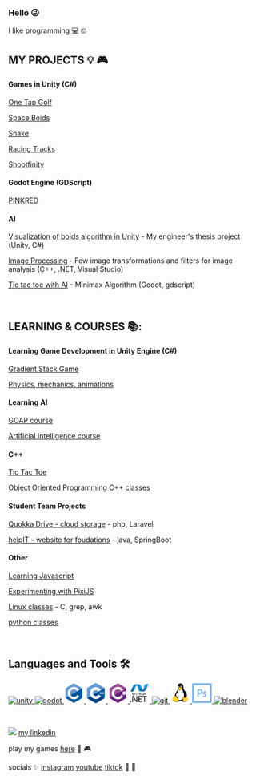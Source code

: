 ### Hello :stuck_out_tongue_winking_eye:

I like programming :computer: :nerd_face:
<br />

## MY PROJECTS :bulb: 🎮


#### Games in Unity (C#)
[One Tap Golf](https://github.com/containedx/One-Tap-Golf)

[Space Boids](https://github.com/containedx/Space-Boids)

[Snake](https://github.com/containedx/Viper-Snake-Game)

[Racing Tracks](https://github.com/containedx/Racing-Tracks)

[Shootfinity](https://github.com/containedx/Shootfinity)


#### Godot Engine (GDScript)

[PINKRED](https://github.com/containedx/PINKRED)


#### AI
[Visualization of boids algorithm in Unity](https://github.com/containedx/Boid-Algorithm-In-Unity) - My engineer's thesis project (Unity, C#)

[Image Processing](https://github.com/containedx/Image-Processing) - Few image transformations and filters for image analysis (C++, .NET, Visual Studio)

[Tic tac toe with AI](https://github.com/containedx/tic-tac-toe-AI) - Minimax Algorithm (Godot, gdscript)




<br />

## LEARNING & COURSES 📚: 

#### Learning Game Development in Unity Engine (C#)
[Gradient Stack Game](https://github.com/containedx/Gradient-Stack-Game)

[Physics, mechanics, animations](https://github.com/containedx/Playing-with-Unity)

#### Learning AI
[GOAP course](https://github.com/containedx/GOAP-course)

[Artificial Intelligence course](https://github.com/containedx/Artificial-Inteliigence-course)

#### C++
[Tic Tac Toe](https://github.com/containedx/tictactoe)

[Object Oriented Programming C++ classes](https://github.com/containedx/Object-Oriented-CPP)

#### Student Team Projects
[Quokka Drive - cloud storage](https://github.com/containedx/Quoka-Drive) - php, Laravel

[helpIT - website for foudations](https://github.com/containedx/helpIT) - java, SpringBoot

#### Other
[Learning Javascript](https://github.com/containedx/Fun-with-Javascript)

[Experimenting with PixiJS](https://github.com/containedx/Learning-Pixi-Js)

[Linux classes](https://github.com/containedx/Programming-in-Linux) - C, grep, awk

[python classes](https://github.com/containedx/Programming-in-python)



<br /> 


## Languages and Tools  :hammer_and_wrench:
<p align="left">
  <a href="https://unity.com/" target="_blank"> <img src="https://logos-download.com/wp-content/uploads/2019/11/Unity_Web_Player_Logo.png" alt="unity" width="80" height="40"/> </a>
  <a href="https://godotengine.org/" target="_blank"> <img src="https://upload.wikimedia.org/wikipedia/commons/thumb/6/6a/Godot_icon.svg/2048px-Godot_icon.svg.png" alt="godot" width="40" height="40"/> </a>
  <a href="https://www.cprogramming.com/" target="_blank"> <img src="https://raw.githubusercontent.com/devicons/devicon/master/icons/c/c-original.svg" alt="c" width="40" height="40"/> </a> 
  <a href="https://www.w3schools.com/cpp/" target="_blank"> <img src="https://raw.githubusercontent.com/devicons/devicon/master/icons/cplusplus/cplusplus-original.svg" alt="cplusplus" width="40" height="40"/> </a> 
  <a href="https://www.w3schools.com/cs/" target="_blank"> <img src="https://raw.githubusercontent.com/devicons/devicon/master/icons/csharp/csharp-original.svg" alt="csharp" width="40" height="40"/> </a> 
  <a href="https://dotnet.microsoft.com/" target="_blank"> <img src="https://raw.githubusercontent.com/devicons/devicon/master/icons/dot-net/dot-net-original-wordmark.svg" alt="dotnet" width="40" height="40"/> </a> 
  <a href="https://git-scm.com/" target="_blank"> <img src="https://www.vectorlogo.zone/logos/git-scm/git-scm-icon.svg" alt="git" width="40" height="40"/> </a> <a href="https://www.linux.org/" target="_blank"> <img src="https://raw.githubusercontent.com/devicons/devicon/master/icons/linux/linux-original.svg" alt="linux" width="40" height="40"/> </a> 
  <a href="https://www.photoshop.com/en" target="_blank"> <img src="https://raw.githubusercontent.com/devicons/devicon/master/icons/photoshop/photoshop-line.svg" alt="photoshop" width="40" height="40"/> </a> 
 <a href="https://www.blender.org/" target="_blank"> <img src="https://download.blender.org/branding/community/blender_community_badge_white.svg" alt="blender" width="40" height="40"/> </a> </p>

<br />

<img src="https://cdn-icons-png.flaticon.com/512/174/174857.png" width="20">   [my linkedin](https://www.linkedin.com/in/kinga-zawarty-24498216a/)


play my games [here](https://containedx.itch.io/) :space_invader: :video_game: 

socials ✨
[instagram](https://www.instagram.com/k1nqa/) [youtube](https://www.youtube.com/c/KingaZawarty) [tiktok](https://www.tiktok.com/@containedx) :movie_camera: :vhs:
